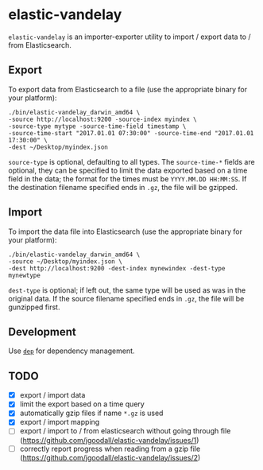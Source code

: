 elastic-vandelay
================

`elastic-vandelay` is an importer-exporter utility to import / export data to / from Elasticsearch.


## Export

To export data from Elasticsearch to a file (use the appropriate binary for your platform):

```
./bin/elastic-vandelay_darwin_amd64 \
-source http://localhost:9200 -source-index myindex \
-source-type mytype -source-time-field timestamp \
-source-time-start "2017.01.01 07:30:00" -source-time-end "2017.01.01 17:30:00" \
-dest ~/Desktop/myindex.json
```

`source-type` is optional, defaulting to all types. The `source-time-*` fields are optional, they can be specified to limit the data exported based on a time field in the data; the format for the times must be `YYYY.MM.DD HH:MM:SS`. If the destination filename specified ends in `.gz`, the file will be gzipped.


## Import

To import the data file into Elasticsearch (use the appropriate binary for your platform):


```
./bin/elastic-vandelay_darwin_amd64 \
-source ~/Desktop/myindex.json \
-dest http://localhost:9200 -dest-index mynewindex -dest-type mynewtype
```

`dest-type` is optional; if left out, the same type will be used as was in the original data. If the source filename specified ends in `.gz`, the file will be gunzipped first.


## Development

Use [`dep`](https://golang.github.io/dep/) for dependency management.


## TODO

- [x] export / import data
- [x] limit the export based on a time query
- [x] automatically gzip files if name `*.gz` is used
- [x] export / import mapping
- [ ] export / import to / from elasticsearch without going through file (https://github.com/jgoodall/elastic-vandelay/issues/1)
- [ ] correctly report progress when reading from a gzip file (https://github.com/jgoodall/elastic-vandelay/issues/2)
